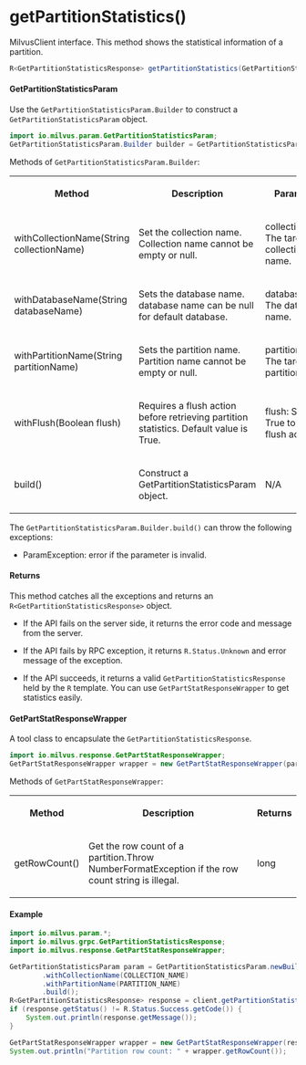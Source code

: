 # getPartitionStatistics()

MilvusClient interface. This method shows the statistical information of a partition.

```java
R<GetPartitionStatisticsResponse> getPartitionStatistics(GetPartitionStatisticsParam requestParam);
```

#### GetPartitionStatisticsParam

Use the `GetPartitionStatisticsParam.Builder` to construct a `GetPartitionStatisticsParam` object.

```java
import io.milvus.param.GetPartitionStatisticsParam;
GetPartitionStatisticsParam.Builder builder = GetPartitionStatisticsParam.newBuilder();
```

Methods of `GetPartitionStatisticsParam.Builder`:

<table>
    <tr>
        <th><p>Method</p></th>
        <th><p>Description</p></th>
        <th><p>Parameters</p></th>
    </tr>
    <tr>
        <td><p>withCollectionName(String collectionName)</p></td>
        <td><p>Set the collection name. Collection name cannot be empty or null.</p></td>
        <td><p>collectionName: The target collection name.</p></td>
    </tr>
    <tr>
        <td><p>withDatabaseName(String databaseName)</p></td>
        <td><p>Sets the database name. database name can be null for default database.</p></td>
        <td><p>databaseName: The database name.</p></td>
    </tr>
    <tr>
        <td><p>withPartitionName(String partitionName)</p></td>
        <td><p>Sets the partition name. Partition name cannot be empty or null.</p></td>
        <td><p>partitionName: The target partition name.</p></td>
    </tr>
    <tr>
        <td><p>withFlush(Boolean flush)</p></td>
        <td><p>Requires a flush action before retrieving partition statistics. Default value is True.</p></td>
        <td><p>flush: Set to True to ask a flush action.</p></td>
    </tr>
    <tr>
        <td><p>build()</p></td>
        <td><p>Construct a GetPartitionStatisticsParam object.</p></td>
        <td><p>N/A</p></td>
    </tr>
</table>

The `GetPartitionStatisticsParam.Builder.build()` can throw the following exceptions:

- ParamException: error if the parameter is invalid.

#### Returns

This method catches all the exceptions and returns an `R<GetPartitionStatisticsResponse>` object.

- If the API fails on the server side, it returns the error code and message from the server.

- If the API fails by RPC exception, it returns `R.Status.Unknown` and error message of the exception.

- If the API succeeds, it returns a valid `GetPartitionStatisticsResponse` held by the `R` template. You can use `GetPartStatResponseWrapper` to get statistics easily.

#### GetPartStatResponseWrapper

A tool class to encapsulate the `GetPartitionStatisticsResponse`. 

```java
import io.milvus.response.GetPartStatResponseWrapper;
GetPartStatResponseWrapper wrapper = new GetPartStatResponseWrapper(partStatResponse);
```

Methods of `GetPartStatResponseWrapper`:

<table>
   <tr>
     <th><p><strong>Method</strong></p></th>
     <th><p><strong>Description</strong></p></th>
     <th><p><strong>Returns</strong></p></th>
   </tr>
   <tr>
     <td><p>getRowCount()</p></td>
     <td><p>Get the row count of a partition.Throw NumberFormatException if the row count string is illegal.</p></td>
     <td><p>long</p></td>
   </tr>
</table>

#### Example

```java
import io.milvus.param.*;
import io.milvus.grpc.GetPartitionStatisticsResponse;
import io.milvus.response.GetPartStatResponseWrapper;

GetPartitionStatisticsParam param = GetPartitionStatisticsParam.newBuilder()
        .withCollectionName(COLLECTION_NAME)
        .withPartitionName(PARTITION_NAME)
        .build();
R<GetPartitionStatisticsResponse> response = client.getPartitionStatistics(param);
if (response.getStatus() != R.Status.Success.getCode()) {
    System.out.println(response.getMessage());
}

GetPartStatResponseWrapper wrapper = new GetPartStatResponseWrapper(response.getData());
System.out.println("Partition row count: " + wrapper.getRowCount());
```
